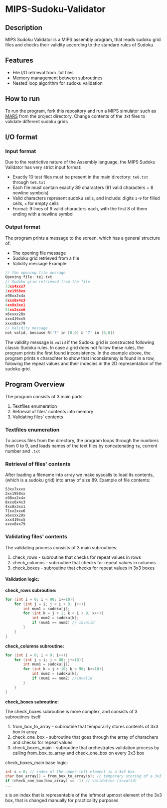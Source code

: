 # MIPS-Sudoku-Validator
## Description
MIPS Sudoku Validator is a MIPS assembly program, that reads sudoku grid files and checks their validity according to the standard rules of Sudoku.
## Features
- File I/O retrieval from .txt files
- Memory management between subroutines
- Nested loop algorithm for sudoku validation
## How to run
To run the program, fork this repository and run a MIPS simulator such as [MARS](https://dpetersanderson.github.io/) from the project directory.
Change contents of the .txt files to validate different sudoku grids
## I/O format
### Input format
Due to the restrictive nature of the Assembly language, the MIPS Sudoku Validator has very strict input format:
- Exactly 10 test files must be present in the main directory: `te0.txt` through `te9.txt`
- Each file must contain exactly 89 characters (81 valid characters + 8 newline symbols)
- Valid characters represent sudoku sells, and include: digits `1-9` for filled cells, `x` for empty cells
- Format: 9 lines of 9 valid characters each, with the first 8 of them ending with a newline symbol
### Output format
The program prints a message to the screen, which has a general structure of:
- The opening file message
- Sudoku grid retrieved from a file
- Validity message
Example:
```c
// the opening file message
Opening file: te1.txt
// Sudoku grid retrieved from the file
73xx4xxx7
2xx1958xx
x98xx2x4x
8xxx6x4x3
4xx8x3xx1
51xx2xxx6
x6xxxx28x
xxx419xx5
xxxx8xx79
// Validity message
not valid, because R('7' in [0,0] & '7' in [0,8])
```
The validity message is `valid` if the Sudoku grid is constructed following classic Sudoku rules.
In case a grid does not follow these rules, the program prints the first found inconsistency.
In the example above, the program prints `R` charachter to show that inconsistensy is found in a row, folowing the repeat values and their indecies in the 2D representation of the sudoku grid.
## Program Overview
The program consists of 3 main parts: 
1. Textfiles enumeration
2. Retrieval of files' contents into memory
3. Validating files' contents
### Textfiles enumeration
To access files from the directory, the program loops through the numbers from 0 to 9, and loads names of the text files by concatenating `te`, current number and `.txt`
### Retrieval of files' contents
After loading a filename into array we make syscalls to load its contents, (which is a sudoku grid) into array of size 89. Example of file contents:
```
53xx7xxxx
2xx1958xx
x98xx2x4x
8xxx6x4x3
4xx8x3xx1
71xx2xxx6
x6xxxx28x
xxx419xx5
xxxx8xx79
```
### Validating files' contents
The validating process consists of 3 main subroutines:
1. check_rows - subroutine that checks for repeat values in rows
2. check_columns - subroutine that checks for repeat values in columns
3. check_boxes - subroutine that checks for repeat values in 3x3 boxes
#### Validation logic:
**check_rows subroutine:**
```c
for (int i = 0; i < 90; i+=10){
    for (int j = i; j < i + 8; j++){
        int num1 = sudoku[j];
        for (int k = j + 1; k < i + 9; k++){
            int num2 = sudoku[k];
            if (num1 == num2) // invalid
        }
    }
}
```
**check_columns subroutine:**
```c
for (int i = 0; i < 9; i++){
    for (int j = i; j < 80; j+=10){
        int num1 = sudoku[j];
        for (int k = j + 10; k < 90; k+=10){
            int num2 = sudoku[k];
            if (num1 == num2) //invalid
        }
    }
}
```
**check_boxes subroutine:**

The check_boxes subroutine is more complex, and consists of 3 subroutines itself
1. from_box_to_array - subroutine that temporairly stores contents of 3x3 box in array
2. check_one_box - subroutine that goes through the array of charachers and checks for repeat values
3. check_boxes_main - subroutine that orchestrates validation process by calling from_box_to_array and check_one_box on every 3x3 box

check_boxes_main base logic:
```c
int s = 0; // index of the upper-left element in a 3x3 box
char box_array[] = from_box_to_array(s); // temporary storing of a 3x3 bog in contiguous memory
if (check_one_box(box_array) == -1) // validation (invalid)
...
```
s is an index that is representable of the leftmost upmost element of the 3x3 box, that is changed manually for practicality purposes
